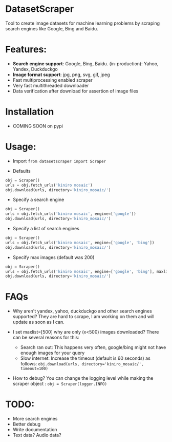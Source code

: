 # DatasetScraper
Tool to create image datasets for machine learning problems by scraping search engines like Google, Bing and Baidu.

# Features:
- **Search engine support**: Google, Bing, Baidu. (in-production): Yahoo, Yandex, Duckduckgo
- **Image format support**: jpg, png, svg, gif, jpeg
- Fast multiprocessing enabled scraper
- Very fast multithreaded downloader
- Data verification after download for assertion of image files

# Installation
- COMING SOON on pypi

# Usage:
- Import
`from datasetscraper import Scraper`

- Defaults
```python
obj = Scraper()
urls = obj.fetch_urls('kiniro mosaic')
obj.download(urls, directory='kiniro_mosaic/')
```

- Specify a search engine
```python
obj = Scraper()
urls = obj.fetch_urls('kiniro mosaic', engine=['google'])
obj.download(urls, directory='kiniro_mosaic/')
```

- Specify a list of search engines
```python
obj = Scraper()
urls = obj.fetch_urls('kiniro mosaic', engine=['google', 'bing'])
obj.download(urls, directory='kiniro_mosaic/')
```

- Specify max images (default was 200)
```python
obj = Scraper()
urls = obj.fetch_urls('kiniro mosaic', engine=['google', 'bing'], maxlist=[500, 300])
obj.download(urls, directory='kiniro_mosaic/')
```

# FAQs
- Why aren't yandex, yahoo, duckduckgo and other search engines supported?
They are hard to scrape, I am working on them and will update as soon as I can.

- I set maxlist=[500] why are only (x<500) images downloaded?
There can be several reasons for this:
    - Search ran out: This happens very often, google/bing might not have enough images for your query
    - Slow internet: Increase the timeout (default is 60 seconds) as follows: ```obj.download(urls, directory='kiniro_mosaic/', timeout=100)```

- How to debug?
You can change the logging level while making the scraper object : `obj = Scraper(logger.INFO)`

# TODO:
- More search engines
- Better debug
- Write documentation
- Text data? Audio data?
